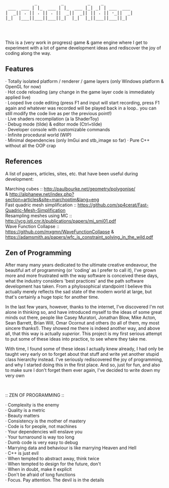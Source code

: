 <pre>

                                              
           _         _         _    _           
 ___  ___ | |_  ___ | |_  ___ |_| _| | ___  ___ 
|  _|| . || . || . ||  _||  _|| || . || -_||  _|
|_|  |___||___||___||_|  |_|  |_||___||___||_|  
                                                

                                                                        
</pre>

This is a (very work in progress) game & game engine where I get to experiment with a lot of game development ideas and rediscover the joy of coding along the way.

## Features

· Totally isolated platform / renderer / game layers (only Windows platform & OpenGL for now)<br/>
· Hot code reloading (any change in the game layer code is immediately applied live)<br />
· Looped live code editing (press F1 and input will start recording, press F1 again and whatever was recorded will be played back in a loop.. you can still modify the code live as per the previous point!)<br />
· Live shaders recompilation (a la ShaderToy)<br/>
· Debug mode (tilde) & editor mode (Ctrl+tilde)<br/>
· Developer console with customizable commands<br />
· Infinite procedural world (WIP)<br/>
· Minimal dependencies (only ImGui and stb_image so far)
· Pure C++ without all the OOP crap



## References
A list of papers, articles, sites, etc. that have been useful during development:

Marching cubes :: http://paulbourke.net/geometry/polygonise/ <br/> & http://alphanew.net/index.php?section=articles&site=marchoptim&lang=eng <br/>
Fast quadric mesh simplification :: https://github.com/sp4cerat/Fast-Quadric-Mesh-Simplification <br/>
Resampling meshes using MC :: http://vcg.isti.cnr.it/publications/papers/mi_smi01.pdf <br/>
Wave Function Collapse :: https://github.com/mxgmn/WaveFunctionCollapse & https://adamsmith.as/papers/wfc_is_constraint_solving_in_the_wild.pdf <br/>



## Zen of Programming

After many many years dedicated to the ultimate creative endeavour, the beautiful art of programming (or 'coding' as I prefer to call it), I've grown more and more frustrated with the way software is conceived these days, what the industry considers 'best practices' and the path software development has taken. From a phylosophical standpoint I believe this actually merely reflects the sad state of the modern world at large, but that's certainly a huge topic for another time.

In the last few years, however, thanks to the internet, I've discovered I'm not alone in thinking so, and have introduced myself to the ideas of some great minds out there, people like Casey Muratori, Jonathan Blow, Mike Acton, Sean Barrett, Brian Will, Omar Ocornut and others (to all of them, my most sincere thanks!). They showed me there is indeed another way, and above all, that this way is actually *superior*. This project is my first serious attempt to put some of these ideas into practice, to see where they take me.

With time, I found some of these ideas I actually knew already, I had only be taught very early on to forget about that stuff and write yet another stupid class hierarchy instead. I've seriously rediscovered the joy of programming, and why I started doing this in the first place. And so, just for fun, and also to make sure I don't forget them ever again, I've decided to write down my very own

<br/>

   :: ZEN OF PROGRAMMING ::

 · Complexity is the enemy<br/>
 · Quality is a metric<br/>
 · Beauty matters<br/>
 · Consistency is the mother of mastery<br/>
 · Code is for people, not machines<br/>
 · Your dependencies will enslave you<br/>
 · Your turnaround is way too long<br/>
 · Dumb code is very easy to debug<br/>
 · Marrying data and behaviour is like marrying Heaven and Hell<br/>
 · C++ is just evil<br/>
 · When tempted to abstract away, think twice<br/>
 · When tempted to design for the future, don't<br/>
 · When in doubt, make it explicit<br/>
 · Don't be afraid of long functions<br/>
 · Focus. Pay attention. The devil is in the details<br/>


